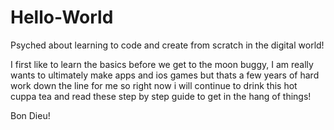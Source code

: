 # Hello-World
Psyched about learning to code and create from scratch in the digital world!

I first like to learn the basics before we get to the moon buggy, I am really wants to ultimately make apps and ios games but thats a few years of hard work down the line for me so right now i will continue to drink this hot cuppa tea and read these step by step guide to get in the hang of things!

Bon Dieu!

